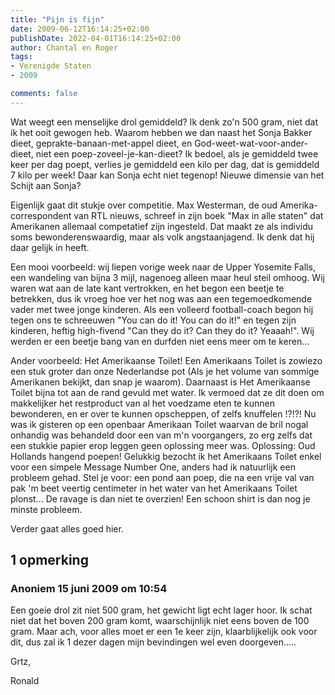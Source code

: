 ```yaml
---
title: "Pijn is fijn"
date: 2009-06-12T16:14:25+02:00
publishDate: 2022-04-01T16:14:25+02:00
author: Chantal en Roger
tags:
- Verenigde Staten
- 2009

comments: false
---
```


Wat weegt een menselijke drol gemiddeld? Ik denk zo'n 500 gram, niet dat ik het ooit gewogen heb. Waarom hebben we dan naast het Sonja Bakker dieet, geprakte-banaan-met-appel dieet, en God-weet-wat-voor-ander-dieet, niet een poep-zoveel-je-kan-dieet? Ik bedoel, als je gemiddeld twee keer per dag poept, verlies je gemiddeld een kilo per dag, dat is gemiddeld 7 kilo per week! Daar kan Sonja echt niet tegenop! Nieuwe dimensie van het Schijt aan Sonja?

Eigenlijk gaat dit stukje over competitie. Max Westerman, de oud Amerika-correspondent van RTL nieuws, schreef in zijn boek "Max in alle staten" dat Amerikanen allemaal competatief zijn ingesteld. Dat maakt ze als individu soms bewonderenswaardig, maar als volk angstaanjagend. Ik denk dat hij daar gelijk in heeft.

Een mooi voorbeeld: wij liepen vorige week naar de Upper Yosemite Falls, een wandeling van bijna 3 mijl, nagenoeg alleen maar heul steil omhoog. Wij waren wat aan de late kant vertrokken, en het begon een beetje te betrekken, dus ik vroeg hoe ver het nog was aan een tegemoedkomende vader met twee jonge kinderen. Als een volleerd football-coach begon hij tegen ons te schreeuwen "You can do it! You can do it!" en tegen zijn kinderen, heftig high-fivend "Can they do it? Can they do it? Yeaaah!". Wij werden er een beetje bang van en durfden niet eens meer om te keren...

Ander voorbeeld: Het Amerikaanse Toilet! Een Amerikaans Toilet is zowiezo een stuk groter dan onze Nederlandse pot (Als je het volume van sommige Amerikanen bekijkt, dan snap je waarom). Daarnaast is Het Amerikaanse Toilet bijna tot aan de rand gevuld met water. Ik vermoed dat ze dit doen om makkelijker het restproduct van al het voedzame eten te kunnen bewonderen, en er over te kunnen opscheppen, of zelfs knuffelen !?!?! Nu was ik gisteren op een openbaar Amerikaan Toilet waarvan de bril nogal onhandig was behandeld door een van m'n voorgangers, zo erg zelfs dat een stukkie papier erop leggen geen oplossing meer was. Oplossing: Oud Hollands hangend poepen! Gelukkig bezocht ik het Amerikaans Toilet enkel voor een simpele Message Number One, anders had ik natuurlijk een probleem gehad. Stel je voor: een pond aan poep, die na een vrije val van pak 'm beet veertig centimeter in het water van het Amerikaans Toilet plonst... De ravage is dan niet te overzien! Een schoon shirt is dan nog je minste probleem.

Verder gaat alles goed hier.

## 1 opmerking

### Anoniem 15 juni 2009 om 10:54

Een goeie drol zit niet 500 gram, het gewicht ligt echt lager hoor. Ik schat niet dat het boven 200 gram komt, waarschijnlijk niet eens boven de 100 gram. Maar ach, voor alles moet er een 1e keer zijn, klaarblijkelijk ook voor dit, dus zal ik 1 dezer dagen mijn bevindingen wel even doorgeven.....

Grtz,

Ronald
